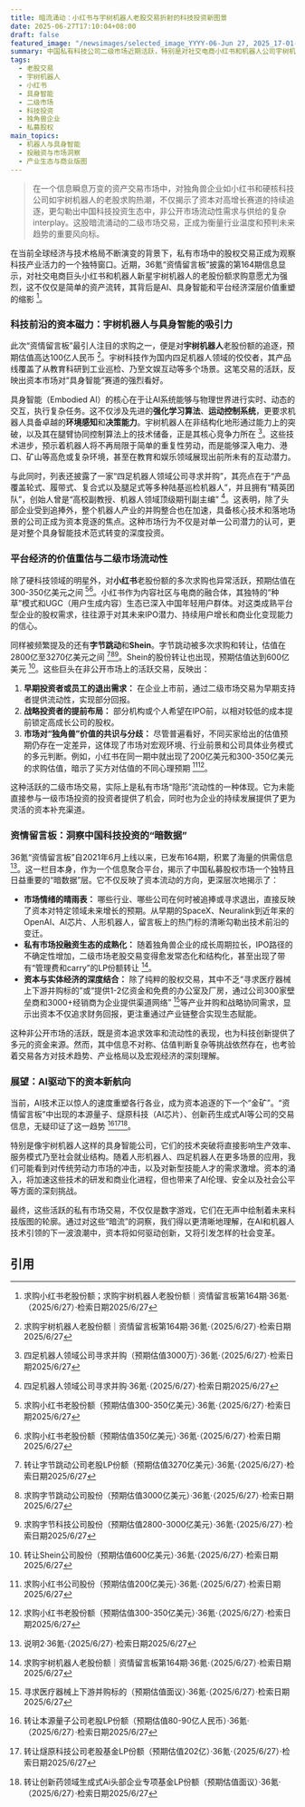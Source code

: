 ```yaml
---
title: 暗流涌动：小红书与宇树机器人老股交易折射的科技投资新图景
date: 2025-06-27T17:10:04+08:00
draft: false
featured_image: "/newsimages/selected_image_YYYY-06-Jun 27, 2025_17-01-24-108.jpg"
summary: 中国私有科技公司二级市场近期活跃，特别是对社交电商小红书和机器人公司宇树机器人的老股求购，凸显出资本对具身智能和成熟平台经济的持续青睐。这些交易不仅为早期投资者提供了流动性，也反映了市场对新兴技术和独角兽企业未来增长潜力的预期，并揭示了中国科技投融资生态日益成熟的趋势。
tags: 
  - 老股交易
  - 宇树机器人
  - 小红书
  - 具身智能
  - 二级市场
  - 科技投资
  - 独角兽企业
  - 私募股权
main_topics: 
  - 机器人与具身智能
  - 投融资与市场洞察
  - 产业生态与商业版图
---
```


> 在一个信息瞬息万变的资产交易市场中，对独角兽企业如小红书和硬核科技公司如宇树机器人的老股求购热潮，不仅揭示了资本对高增长赛道的持续追逐，更勾勒出中国科技投资生态中，非公开市场流动性需求与供给的复杂 interplay。这股暗流涌动的二级市场交易，正成为衡量行业温度和预判未来趋势的重要风向标。

在当前全球经济与技术格局不断演变的背景下，私有市场中的股权交易正成为观察科技产业活力的一个独特窗口。近期，36氪“资情留言板”披露的第164期信息显示，对社交电商巨头小红书和机器人新星宇树机器人的老股份额求购意愿尤为强烈，这不仅仅是简单的资产流转，其背后是AI、具身智能和平台经济深层价值重塑的缩影 [^1]。

### 科技前沿的资本磁力：宇树机器人与具身智能的吸引力

此次“资情留言板”最引人注目的求购之一，便是对**宇树机器人**老股份额的追逐，预期估值高达100亿人民币 [^2]。宇树科技作为国内四足机器人领域的佼佼者，其产品线覆盖了从教育科研到工业巡检、乃至文娱互动等多个场景。这笔交易的活跃，反映出资本市场对“具身智能”赛道的强烈看好。

具身智能（Embodied AI）的核心在于让AI系统能够与物理世界进行实时、动态的交互，执行复杂任务。这不仅涉及先进的**强化学习算法**、**运动控制系统**，更要求机器人具备卓越的**环境感知**和**决策能力**。宇树机器人在非结构化地形通过能力上的突破，以及其在腿臂协同控制算法上的技术储备，正是其核心竞争力所在 [^3]。这些技术进步，预示着机器人将不再局限于简单的重复性劳动，而是能够深入电力、港口、矿山等高危或复杂环境，甚至在教育和娱乐领域展现出前所未有的互动潜力。

与此同时，列表还披露了一家“四足机器人领域公司寻求并购”，其亮点在于“产品覆盖轮式、履带式、复合式以及腿足式等多种陆基巡检机器人”，并且拥有“精英团队”，创始人曾是“高校副教授、机器人领域顶级期刊副主编” [^4]。这表明，除了头部企业受到追捧外，整个机器人产业的并购整合也在加速，具备核心技术和落地场景的公司正成为资本竞逐的焦点。这种市场行为不仅是对单一公司潜力的认可，更是对整个具身智能技术范式转变的深度投资。

### 平台经济的价值重估与二级市场流动性

除了硬科技领域的明星外，对**小红书**老股份额的多次求购也异常活跃，预期估值在300-350亿美元之间 [^5][^6]。小红书作为内容社区与电商的融合体，其独特的“种草”模式和UGC（用户生成内容）生态已深入中国年轻用户群体。对这类成熟平台型企业的股权需求，往往源于对其未来IPO潜力、持续用户增长和商业化变现能力的信心。

同样被频繁提及的还有**字节跳动**和**Shein**。字节跳动被多次求购和转让，估值在2800亿至3270亿美元之间 [^7][^8][^9]。Shein的股份转让也出现，预期估值达到600亿美元 [^10]。这些巨头在非公开市场上的活跃交易，反映出：

1.  **早期投资者或员工的退出需求：** 在企业上市前，通过二级市场交易为早期支持者提供流动性，实现部分回报。
2.  **战略投资者的提前布局：** 部分机构或个人希望在IPO前，以相对较低的成本提前锁定高成长公司的股权。
3.  **市场对“独角兽”价值的共识与分歧：** 尽管普遍看好，不同买家给出的估值预期仍存在一定差异，这体现了市场对宏观环境、行业前景和公司具体业务模式的多元判断。例如，小红书在同一期中就出现了200亿美元和300-350亿美元的求购估值，暗示了买方对估值的不同心理预期 [^11][^5]。

这种活跃的二级市场交易，实际上是私有市场“隐形”流动性的一种体现。它为未能直接参与一级市场投资的投资者提供了机会，同时也为企业的持续发展提供了更为灵活的资本补充渠道。

### 资情留言板：洞察中国科技投资的“暗数据”

36氪“资情留言板”自2021年6月上线以来，已发布164期，积累了海量的供需信息 [^12]。这一栏目本身，作为一个信息聚合平台，揭示了中国私募股权市场一个独特且日益重要的“暗数据”层。它不仅反映了资本流动的方向，更深层次地揭示了：

*   **市场情绪的晴雨表：** 哪些行业、哪些公司在何时被追捧或寻求退出，直接反映了资本对特定领域未来增长的预期。从早期的SpaceX、Neuralink到近年来的OpenAI、AI芯片、人形机器人，留言板上的热门标的清晰勾勒出技术前沿的变迁。
*   **私有市场投融资生态的成熟化：** 随着独角兽企业的成长周期拉长，IPO路径的不确定性增加，二级市场老股交易变得愈发常态化和结构化，甚至出现了带有“管理费和carry”的LP份额转让 [^2]。
*   **资本与实体经济的深度结合：** 除了纯粹的股权交易，其中不乏“寻求医疗器械上下游并购标的”或“提供1-2亿资金和免费的办公室及厂房，通过公司300家壁垒商和3000+经销商为企业提供渠道网络” [^13]等产业并购和战略协同需求，显示出资本不仅追求财务回报，更注重通过产业链整合实现生态赋能。

这种非公开市场的活跃，既是资本追求效率和流动性的表现，也为科技创新提供了多元的资金来源。然而，其中信息不对称、估值判断复杂等挑战依然存在，也考验着交易各方对技术趋势、产业格局以及宏观经济的深刻理解。

### 展望：AI驱动下的资本新航向

当前，AI技术正以惊人的速度重塑各行各业，成为资本追逐的下一个“金矿”。“资情留言板”中出现的本源量子、燧原科技（AI芯片）、创新药生成式AI等公司的交易信息，无疑印证了这一趋势 [^14][^15][^16]。

特别是像宇树机器人这样的具身智能公司，它们的技术突破将直接影响生产效率、服务模式乃至社会就业结构。随着人形机器人、四足机器人在更多场景的应用，我们可能看到对传统劳动力市场的冲击，以及对新型技能人才的需求激增。资本的涌入，将加速这些技术的研发和商业化进程，但也带来了AI伦理、安全以及社会公平等方面的深刻挑战。

最终，这些活跃的私有市场交易，不仅仅是数字游戏，它们在无声中绘制着未来科技版图的轮廓。通过对这些“暗流”的洞察，我们得以更清晰地理解，在AI和机器人技术引领的下一波浪潮中，资本将如何驱动创新，又将引发怎样的社会变革。

## 引用
[^1]: 求购小红书老股份额；求购宇树机器人老股份额｜资情留言板第164期·36氪·（2025/6/27）·检索日期2025/6/27
[^2]: 求购宇树机器人老股份额｜资情留言板第164期·36氪·（2025/6/27）·检索日期2025/6/27
[^3]: 四足机器人领域公司寻求并购（预期估值3000万）·36氪·（2025/6/27）·检索日期2025/6/27
[^4]: 四足机器人领域公司寻求并购·36氪·（2025/6/27）·检索日期2025/6/27
[^5]: 求购小红书老股份额（预期估值300-350亿美元）·36氪·（2025/6/27）·检索日期2025/6/27
[^6]: 求购小红书老股份额（预期估值350亿美元）·36氪·（2025/6/27）·检索日期2025/6/27
[^7]: 转让字节跳动公司老股LP份额（预期估值3270亿美元）·36氪·（2025/6/27）·检索日期2025/6/27
[^8]: 求购字节跳动公司股份（预期估值3000亿美元）·36氪·（2025/6/27）·检索日期2025/6/27
[^9]: 求购字节科技公司股份（预期估值2800-3000亿美元）·36氪·（2025/6/27）·检索日期2025/6/27
[^10]: 转让Shein公司股份（预期估值600亿美元）·36氪·（2025/6/27）·检索日期2025/6/27
[^11]: 求购小红书公司股份（预期估值200亿美元）·36氪·（2025/6/27）·检索日期2025/6/27
[^12]: 说明2·36氪·（2025/6/27）·检索日期2025/6/27
[^13]: 寻求医疗器械上下游并购标的（预期估值面议）·36氪·（2025/6/27）·检索日期2025/6/27
[^14]: 转让本源量子公司老股LP份额（预期估值80-90亿人民币）·36氪·（2025/6/27）·检索日期2025/6/27
[^15]: 转让燧原科技公司老股基金LP份额（预期估值202亿）·36氪·（2025/6/27）·检索日期2025/6/27
[^16]: 转让创新药领域生成式Ai头部企业专项基金LP份额（预期估值面议）·36氪·（2025/6/27）·检索日期2025/6/27
